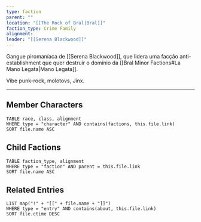```yaml
---
type: faction
parent: ""
location: "[[The Rock of Bral|Bral]]"
faction_type: Crime Family
alignment: 
leader: "[[Serena Blackwood]]"
---
```

Gangue piromaníaca de [[Serena Blackwood]], que lidera uma facção anti-establishment que quer destruir o domínio da [[Bral Minor Factions#La Mano Legata|Mano Legata]]. 

Vibe punk-rock, molotovs, Jinx. 



---

## Member Characters
```dataview
TABLE race, class, alignment
WHERE type = "character" AND contains(factions, this.file.link)
SORT file.name ASC
```

## Child Factions
```dataview
TABLE faction_type, alignment
WHERE type = "faction" AND parent = this.file.link
SORT file.name ASC
```

## Related Entries
```dataview
LIST map("!" + "[[" + file.name + "]]")
WHERE type = "entry" AND contains(about, this.file.link)
SORT file.ctime DESC
```

